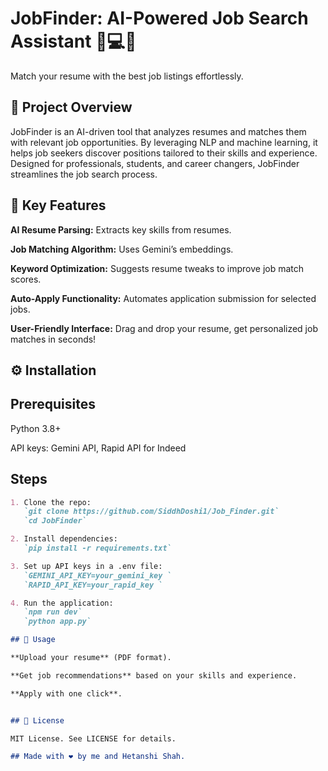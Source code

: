 # JobFinder: AI-Powered Job Search Assistant 💼💻🌟

Match your resume with the best job listings effortlessly.

## 📌 Project Overview

JobFinder is an AI-driven tool that analyzes resumes and matches them with relevant job opportunities. By leveraging NLP and machine learning, it helps job seekers discover positions tailored to their skills and experience. Designed for professionals, students, and career changers, JobFinder streamlines the job search process.

## 🚀 Key Features

**AI Resume Parsing:** Extracts key skills from resumes.

**Job Matching Algorithm:** Uses Gemini’s embeddings.

**Keyword Optimization:** Suggests resume tweaks to improve job match scores.

**Auto-Apply Functionality:** Automates application submission for selected jobs.

**User-Friendly Interface:** Drag and drop your resume, get personalized job matches in seconds!

## ⚙️ Installation

## Prerequisites

Python 3.8+

API keys: Gemini API, Rapid API for Indeed 

## Steps
```markdown
1. Clone the repo:  
   `git clone https://github.com/SiddhDoshi1/Job_Finder.git`  
   `cd JobFinder`

2. Install dependencies:
   `pip install -r requirements.txt`

3. Set up API keys in a .env file:
   `GEMINI_API_KEY=your_gemini_key `
   `RAPID_API_KEY=your_rapid_key ` 

4. Run the application:
   `npm run dev`
   `python app.py`

## 🔧 Usage

**Upload your resume** (PDF format).

**Get job recommendations** based on your skills and experience.

**Apply with one click**.


## 📝 License

MIT License. See LICENSE for details.

## Made with ❤️ by me and Hetanshi Shah.
